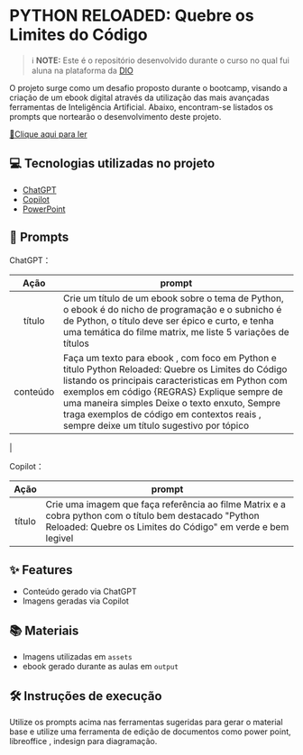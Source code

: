 

# PYTHON RELOADED: Quebre os Limites do Código


 > ℹ️ **NOTE:** Este é o repositório desenvolvido durante o curso no qual fui aluna na plataforma da [DIO](https://dio.me)

O projeto surge como um desafio proposto durante o bootcamp, visando a criação de um ebook digital através da utilização das mais avançadas ferramentas de Inteligência Artificial. Abaixo, encontram-se listados os prompts que nortearão o desenvolvimento deste projeto.

<a href="https://github.com/milrnv/prompts-recipe-to-create-a-ebook/blob/6eee8570a2bb107a23ad4f48b64dd9f003441920/output/python%20reloaded.pdf" title="View PDF now"> 📕Clique aqui para ler</a>

## 💻 Tecnologias utilizadas no projeto

- [ChatGPT](https://chat.openai.com/) 
- [Copilot](https://copilot.microsoft.com/)
- [PowerPoint](https://www.microsoft.com/en/microsoft-365/powerpoint)

## 🧠 Prompts


ChatGPT：

|   Ação   | prompt                                                                                                                                                                                                                                                                         |
| :------: | ------------------------------------------------------------------------------------------------------------------------------------------------------------------------------------------------------------------------------------------------------------------------------ |
|  título  | Crie um título de um ebook sobre o tema de Python, o ebook é do nicho de programação e o subnicho é de Python, o título deve ser épico e curto, e tenha uma temática do filme matrix, me liste 5 variações de títulos                                                      |
| conteúdo | Faça um texto para ebook , com foco em Python e titulo Python Reloaded: Quebre os Limites do Código listando os principais caracteristicas em Python com exemplos em código {REGRAS} Explique sempre de uma maneira simples Deixe o texto enxuto, Sempre traga exemplos de código em contextos reais , sempre deixe um título sugestivo por tópico

 |


Copilot：

|  Ação  | prompt                                                                                 |
| :----: | -------------------------------------------------------------------------------------- |
| título | Crie uma imagem que faça referência ao filme Matrix e a cobra python com o título bem destacado "Python Reloaded: Quebre os Limites do Código" em verde e bem legivel |

## ✨ Features

- Conteúdo gerado via ChatGPT
- Imagens geradas via Copilot

## 📚 Materiais

- Imagens utilizadas em `assets`
- ebook gerado durante as aulas em `output`

## 🛠️ Instruções de execução

Utilize os prompts acima nas ferramentas sugeridas para gerar o material base e utilize uma ferramenta de edição de documentos como power point, libreoffice , indesign para diagramação.



